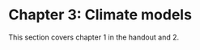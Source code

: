 Chapter 3: Climate models
=======================

This section covers chapter 1 in the handout and 2. 
